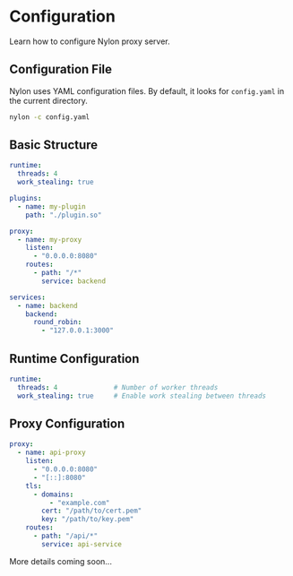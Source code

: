# Configuration

Learn how to configure Nylon proxy server.

## Configuration File

Nylon uses YAML configuration files. By default, it looks for `config.yaml` in the current directory.

```bash
nylon -c config.yaml
```

## Basic Structure

```yaml
runtime:
  threads: 4
  work_stealing: true

plugins:
  - name: my-plugin
    path: "./plugin.so"

proxy:
  - name: my-proxy
    listen:
      - "0.0.0.0:8080"
    routes:
      - path: "/*"
        service: backend

services:
  - name: backend
    backend:
      round_robin:
        - "127.0.0.1:3000"
```

## Runtime Configuration

```yaml
runtime:
  threads: 4              # Number of worker threads
  work_stealing: true     # Enable work stealing between threads
```

## Proxy Configuration

```yaml
proxy:
  - name: api-proxy
    listen:
      - "0.0.0.0:8080"
      - "[::]:8080"
    tls:
      - domains:
          - "example.com"
        cert: "/path/to/cert.pem"
        key: "/path/to/key.pem"
    routes:
      - path: "/api/*"
        service: api-service
```

More details coming soon...

